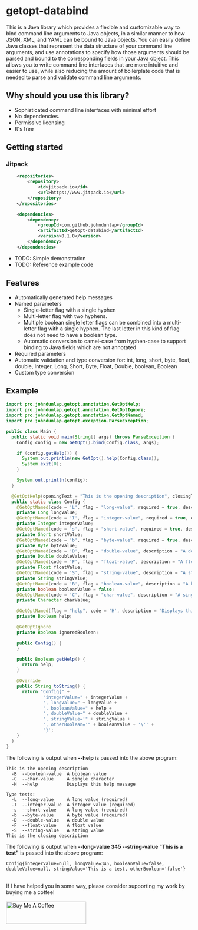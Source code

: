 # getopt-databind
This is a Java library which provides a flexible and customizable way to bind command line arguments to Java objects, in a similar manner to how JSON, XML, and YAML can be bound to Java objects. You can easily define Java classes that represent the data structure of your command line arguments, and use annotations to specify how those arguments should be parsed and bound to the corresponding fields in your Java object. This allows you to write command line interfaces that are more intuitive and easier to use, while also reducing the amount of boilerplate code that is needed to parse and validate command line arguments.

## Why should you use this library?
* Sophisticated command line interfaces with minimal effort
* No dependencies.
* Permissive licensing
* It's free

## Getting started
### Jitpack
```xml
    <repositories>
        <repository>
            <id>jitpack.io</id>
            <url>https://www.jitpack.io</url>
        </repository>
    </repositories>

    <dependencies>
        <dependency>
            <groupId>com.github.johndunlap</groupId>
            <artifactId>getopt-databind</artifactId>
            <version>0.1.0</version>
        </dependency>
    </dependencies>
```
* TODO: Simple demonstration
* TODO: Reference example code

## Features
* Automatically generated help messages
* Named parameters
   * Single-letter flag with a single hyphen
   * Multi-letter flag with two hyphens.
   * Multiple boolean single letter flags can be combined into a multi-letter flag with a single hyphen. The last letter in this kind of flag does not need to have a boolean type.
   * Automatic conversion to camel-case from hyphen-case to support binding to Java fields which are not annotated
* Required parameters
* Automatic validation and type conversion for: int, long, short, byte, float, double, Integer, Long, Short, Byte, Float, Double, boolean, Boolean
* Custom type conversion

## Example

```java
import pro.johndunlap.getopt.annotation.GetOptHelp;
import pro.johndunlap.getopt.annotation.GetOptIgnore;
import pro.johndunlap.getopt.annotation.GetOptNamed;
import pro.johndunlap.getopt.exception.ParseException;

public class Main {
  public static void main(String[] args) throws ParseException {
    Config config = new GetOpt().bind(Config.class, args);

    if (config.getHelp()) {
      System.out.println(new GetOpt().help(Config.class));
      System.exit(0);
    }

    System.out.println(config);
  }

  @GetOptHelp(openingText = "This is the opening description", closingText = "This is the closing description")
  public static class Config {
    @GetOptNamed(code = 'L', flag = "long-value", required = true, description = "A long value", category = "Type tests")
    private Long longValue;
    @GetOptNamed(code = 'I', flag = "integer-value", required = true, description = "A integer value", category = "Type tests")
    private Integer integerValue;
    @GetOptNamed(code = 's', flag = "short-value", required = true, description = "A short value", category = "Type tests")
    private Short shortValue;
    @GetOptNamed(code = 'b', flag = "byte-value", required = true, description = "A byte value", category = "Type tests")
    private Byte byteValue;
    @GetOptNamed(code = 'D', flag = "double-value", description = "A double value", category = "Type tests")
    private Double doubleValue;
    @GetOptNamed(code = 'F', flag = "float-value", description = "A float value", category = "Type tests")
    private Float floatValue;
    @GetOptNamed(code = 'S', flag = "string-value", description = "A string value", category = "Type tests")
    private String stringValue;
    @GetOptNamed(code = 'B', flag = "boolean-value", description = "A boolean value")
    private boolean booleanValue = false;
    @GetOptNamed(code = 'C', flag = "char-value", description = "A single character")
    private Character charValue;

    @GetOptNamed(flag = "help", code = 'H', description = "Displays this help message")
    private Boolean help;

    @GetOptIgnore
    private Boolean ignoredBoolean;

    public Config() {
    }

    public Boolean getHelp() {
      return help;
    }

    @Override
    public String toString() {
      return "Config{" +
              "integerValue=" + integerValue +
              ", longValue=" + longValue +
              ", booleanValue=" + help +
              ", doubleValue=" + doubleValue +
              ", stringValue='" + stringValue +
              ", otherBoolean='" + booleanValue + '\'' +
              '}';
    }
  }
}
```

The following is output when **--help** is passed into the above program:
```text
This is the opening description
  -B  --boolean-value  A boolean value
  -C  --char-value     A single character
  -H  --help           Displays this help message

Type tests:
  -L  --long-value     A long value (required)
  -I  --integer-value  A integer value (required)
  -s  --short-value    A long value (required)
  -b  --byte-value     A byte value (required)
  -D  --double-value   A double value
  -F  --float-value    A float value
  -S  --string-value   A string value
This is the closing description
```

The following is output when **--long-value 345 --string-value "This is a test"** is passed into the above program:
```text
Config{integerValue=null, longValue=345, booleanValue=false, doubleValue=null, stringValue='This is a test, otherBoolean='false'}
```

<br/>If I have helped you in some way, please consider supporting my work by buying me a coffee!<br/><br/>
<a href="https://www.buymeacoffee.com/ixCgtN0uXb" target="_blank"><img src="https://cdn.buymeacoffee.com/buttons/v2/default-yellow.png" alt="Buy Me A Coffee" style="height: 60px !important;width: 217px !important;" ></a>
